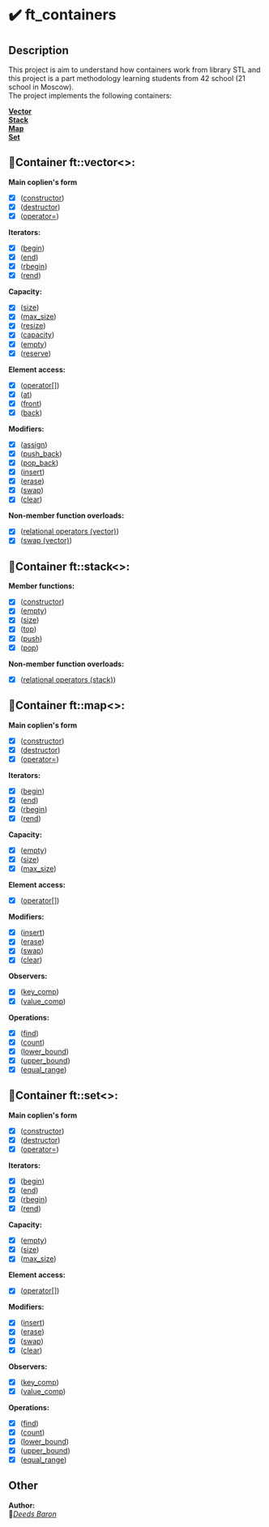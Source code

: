 # :heavy_check_mark: ft_containers
## Description
This project is aim to understand how containers work from library STL and this project is a part methodology learning students from 42 school (21 school in Moscow).  
The project implements the following containers:  

**[Vector](https://www.cplusplus.com/reference/vector/vector/?kw=vector)**  
**[Stack](https://www.cplusplus.com/reference/stack/stack/?kw=stack)**  
**[Map](https://www.cplusplus.com/reference/map/map/?kw=map)**  
**[Set](https://www.cplusplus.com/reference/set/set/?kw=set)** 
  
## :bat:Container ft::vector\<\>:
  
**Main coplien's form**  
- [x] ([constructor](https://www.cplusplus.com/reference/vector/vector/vector/))
- [x] ([destructor](https://www.cplusplus.com/reference/vector/vector/~vector/))
- [x] ([operator=](https://www.cplusplus.com/reference/vector/vector/operator=/))
  
**Iterators:**  
- [x] ([begin](https://www.cplusplus.com/reference/vector/vector/begin/))
- [x] ([end](https://www.cplusplus.com/reference/vector/vector/end/))
- [x] ([rbegin](https://www.cplusplus.com/reference/vector/vector/rbegin/))
- [x] ([rend](https://www.cplusplus.com/reference/vector/vector/rend/))
  
**Capacity:**  
- [x] ([size](https://www.cplusplus.com/reference/vector/vector/size/))
- [x] ([max_size](https://www.cplusplus.com/reference/vector/vector/max_size/))
- [x] ([resize](https://www.cplusplus.com/reference/vector/vector/resize/))
- [x] ([capacity](https://www.cplusplus.com/reference/vector/vector/capacity/))
- [x] ([empty](https://www.cplusplus.com/reference/vector/vector/empty/))
- [x] ([reserve](https://www.cplusplus.com/reference/vector/vector/reserve/))
  
**Element access:**  
- [x] ([operator[]](https://www.cplusplus.com/reference/vector/vector/operator[]/))
- [x] ([at](https://www.cplusplus.com/reference/vector/vector/at/))
- [x] ([front](https://www.cplusplus.com/reference/vector/vector/front/))
- [x] ([back](https://www.cplusplus.com/reference/vector/vector/back/))
  
**Modifiers:**  
- [x] ([assign](https://www.cplusplus.com/reference/vector/vector/assign/))
- [x] ([push_back](https://www.cplusplus.com/reference/vector/vector/push_back/))
- [x] ([pop_back](https://www.cplusplus.com/reference/vector/vector/pop_back/))
- [x] ([insert](https://www.cplusplus.com/reference/vector/vector/insert/))
- [x] ([erase](https://www.cplusplus.com/reference/vector/vector/erase/))
- [x] ([swap](https://www.cplusplus.com/reference/vector/vector/swap/))
- [x] ([clear](https://www.cplusplus.com/reference/vector/vector/clear/))
  
**Non-member function overloads:**  
- [x] ([relational operators (vector)](https://www.cplusplus.com/reference/vector/vector/operators/))
- [x] ([swap (vector)](https://www.cplusplus.com/reference/vector/vector/swap-free/))

## :bat:Container ft::stack\<\>:
  
**Member functions:**  
- [x] ([constructor](https://www.cplusplus.com/reference/stack/stack/stack/))
- [x] ([empty](https://www.cplusplus.com/reference/stack/stack/empty/))
- [x] ([size](https://www.cplusplus.com/reference/stack/stack/size/))
- [x] ([top](https://www.cplusplus.com/reference/stack/stack/top/))
- [x] ([push](https://www.cplusplus.com/reference/stack/stack/push/))
- [x] ([pop](https://www.cplusplus.com/reference/stack/stack/pop/))
  
**Non-member function overloads:**  
- [x] ([relational operators (stack)](https://www.cplusplus.com/reference/stack/stack/operators/))
## :bat:Container ft::map\<\>:
  
**Main coplien's form**  
- [x] ([constructor](https://www.cplusplus.com/reference/map/map/map/))
- [x] ([destructor](https://www.cplusplus.com/reference/map/map/~map/))
- [x] ([operator=](https://www.cplusplus.com/reference/map/map/operator=/))
  
**Iterators:**  
- [x] ([begin](https://www.cplusplus.com/reference/map/map/begin/))
- [x] ([end](https://www.cplusplus.com/reference/map/map/end/))
- [x] ([rbegin](https://www.cplusplus.com/reference/map/map/rbegin/))
- [x] ([rend](https://www.cplusplus.com/reference/map/map/rend/))
  
**Capacity:**  
- [x] ([empty](https://www.cplusplus.com/reference/map/map/empty/))
- [x] ([size](https://www.cplusplus.com/reference/map/map/size/))
- [x] ([max_size](https://www.cplusplus.com/reference/map/map/max_size/))
  
**Element access:**  
- [x] ([operator[]](https://www.cplusplus.com/reference/map/map/operator[]/))

**Modifiers:**  
- [x] ([insert](https://www.cplusplus.com/reference/map/map/insert/))
- [x] ([erase](https://www.cplusplus.com/reference/map/map/erase/))
- [x] ([swap](https://www.cplusplus.com/reference/map/map/swap/))
- [x] ([clear](https://www.cplusplus.com/reference/map/map/clear/))
  
**Observers:**  
- [x] ([key_comp](https://www.cplusplus.com/reference/map/map/key_comp/))
- [x] ([value_comp](https://www.cplusplus.com/reference/map/map/value_comp/))

**Operations:**  
- [x] ([find](https://www.cplusplus.com/reference/map/map/find/))
- [x] ([count](https://www.cplusplus.com/reference/map/map/count/))
- [x] ([lower_bound](https://www.cplusplus.com/reference/map/map/lower_bound/))
- [x] ([upper_bound](https://www.cplusplus.com/reference/map/map/upper_bound/))
- [x] ([equal_range](https://www.cplusplus.com/reference/map/map/equal_range/))

## :bat:Container ft::set\<\>:
  
**Main coplien's form**  
- [x] ([constructor](https://www.cplusplus.com/reference/set/set/set/))
- [x] ([destructor](https://www.cplusplus.com/reference/set/set/~set/))
- [x] ([operator=](https://www.cplusplus.com/reference/set/set/operator=/))
  
**Iterators:**  
- [x] ([begin](https://www.cplusplus.com/reference/set/set/begin/))
- [x] ([end](https://www.cplusplus.com/reference/set/set/end/))
- [x] ([rbegin](https://www.cplusplus.com/reference/set/set/rbegin/))
- [x] ([rend](https://www.cplusplus.com/reference/set/set/rend/))
  
**Capacity:**  
- [x] ([empty](https://www.cplusplus.com/reference/set/set/empty/))
- [x] ([size](https://www.cplusplus.com/reference/set/set/size/))
- [x] ([max_size](https://www.cplusplus.com/reference/set/set/max_size/))
  
**Element access:**  
- [x] ([operator[]](https://www.cplusplus.com/reference/set/set/operator[]/))

**Modifiers:**  
- [x] ([insert](https://www.cplusplus.com/reference/set/set/insert/))
- [x] ([erase](https://www.cplusplus.com/reference/set/set/erase/))
- [x] ([swap](https://www.cplusplus.com/reference/set/set/swap/))
- [x] ([clear](https://www.cplusplus.com/reference/set/set/clear/))
  
**Observers:**  
- [x] ([key_comp](https://www.cplusplus.com/reference/set/set/key_comp/))
- [x] ([value_comp](https://www.cplusplus.com/reference/set/set/value_comp/))

**Operations:**  
- [x] ([find](https://www.cplusplus.com/reference/set/set/find/))
- [x] ([count](https://www.cplusplus.com/reference/set/set/count/))
- [x] ([lower_bound](https://www.cplusplus.com/reference/set/set/lower_bound/))
- [x] ([upper_bound](https://www.cplusplus.com/reference/set/set/upper_bound/))
- [x] ([equal_range](https://www.cplusplus.com/reference/set/set/equal_range/))
  
## Other
**Author:**  
:vampire:*[Deeds Baron](https://github.com/DeedsBaron)*  
